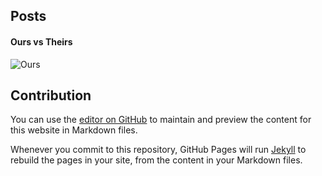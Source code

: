 ## Posts

#### Ours vs Theirs
![Ours](http://www.zverovich.net/img/our-their.jpg)

## Contribution

You can use the [editor on GitHub](https://github.com/shivagoud/XCited/edit/master/README.md) to maintain and preview the content for this website in Markdown files.

Whenever you commit to this repository, GitHub Pages will run [Jekyll](https://jekyllrb.com/) to rebuild the pages in your site, from the content in your Markdown files.
